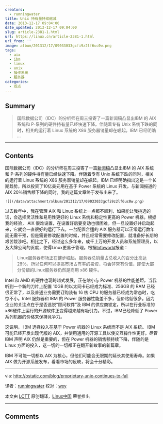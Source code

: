 ```yaml
---
creators:
  - runningwater
title: Unix 持有量持续缩减
date: 2013-12-17 09:04:00
date_updated: 2013-12-17 09:04:00
slug: article-2381-1.html
url: https://linux.cn/article-2381-1.html
url_from: ''
image: album/201312/17/09033033gcfi9z2lf6uc0w.png
tags:
  - aix
  - ibm
  - linux
  - unix
  - 操作系统
  - 服务器
categories:
  - 观点
---
```


## Summary

> 国际数据公司（IDC）的分析师在周三投寄了一篇新闻稿凸显出IBM 的 AIX 系统和 P-系列的硬件持有量已经快速下降。伴随着专有 Unix 系统下跌的同时，相关的运行着 Linux 系统的 X86 服务器销量却在崛起。IBM 已经明确  ...

***

<!-- more -->

## Contents

国际数据公司（IDC）的分析师在周三投寄了一篇[新闻稿](http://www.idc.com/getdoc.jsp?containerId=prUS24476413)凸显出IBM 的 AIX 系统和 P-系列的硬件持有量已经快速下降。伴随着专有 Unix 系统下跌的同时，相关的运行着 Linux 系统的 X86 服务器销量却在崛起。IBM 已经明确指出这是一个长期趋势，所以投资了10亿美元用在基于 Power 系统的 Linux 开发。与新闻报道的 AIX 20％销售额下降的同时，我的这篇文章终于发布出来了。

`![](/data/attachment/album/201312/17/09033033gcfi9z2lf6uc0w.png)`

过去数年中，我在管理 AIX 和 Linux 系统上一点都不顺利，如果能让我挑选的话，会选择灵活性和易用性更好的 Linux 系统和稳定性更高的 Power 机器。根据我的经验， AIX 很难设置，在设置好后要变动也很困难，但一旦设置好并启动起来，它就会一直很好的运行下去。一台配置合适的 AIX 服务器可以正常运行数年而无需干预，但是需要修改配置的时候，并且经常需要修改配置，就准备好长期的艰苦跋涉吧。相比之下，经过这么多年来，成千上万的开发人员和系统管理员，以及大牌公司的贡献，使得Linux更易于管理。根据[Infoworld](http://www.infoworld.com/t/unix/ibms-losing-ground-unix-and-oracle-may-follow-232234)报道：

> 
> Linux服务器市场正在健步崛起，服务器总销量占总收入的百分比高达28％，所以任何可以提高市场占有率的投资，将会非常有价值，即使大部分份额的Linux服务器仍然是商用 x86 硬件。
> 
> 
> 

Intel 和 AMD 的硬件也现跨越式发展，正在缩小与 Power 机器的性能差距。当我听到一个新的刀片上配置 10GB 的以太网卡已经成为标准、256GB 的 RAM 已经很正常了，以及普通业务需要订购装有 16 核 CPU 的服务器已经成为常态时，吃惊不小。Intel 服务器和 IBM 的 Power 服务器性能差不多，但价格低很多。因为企业的关注点在于是否逃脱“顾问软件”及 IBM 的供应商锁定，所以在行业标准的x86硬件上运行的开源软件正变得越来越有吸引力。不过，IBM已经降低了 Power 系列机器的价格来保持竞争力。

这说明， IBM 选择投入在基于 Power 机器的 Linux 系统而不是 AIX 系统。 IBM 可能已经开发出现代版的 AIX，并使用通用的开源工具以使交互操作性更好。尽管 IBM 声明 AIX 仍然是重要的，但在 Power 机器的销售额持续下降，伴随的是 Linux 方面的投入，这一切的一切都正在翻开新故事的新篇章。

IBM 不可能一切都以 AIX 为核心，但他们可能会无限期的延长其使用寿命。如果 AIX 做为开源系统发布，看看市场的反映，将会十分精彩。

---

via: <http://ostatic.com/blog/proprietary-unix-continues-to-fall>

译者：[runningwater](https://github.com/runningwater) 校对：[wxy](https://github.com/wxy)

本文由 [LCTT](https://github.com/LCTT/TranslateProject) 原创翻译，[Linux中国](https://linux.cn/) 荣誉推出

***

## Comments
